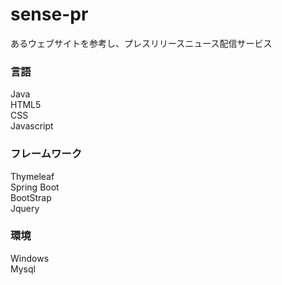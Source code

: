 # sense-pr
あるウェブサイトを参考し、プレスリリースニュース配信サービス

### 言語
Java<br/>
HTML5<br/>
CSS<br/>
Javascript<br/>

### フレームワーク
Thymeleaf<br/>
Spring Boot<br/>
BootStrap<br/>
Jquery<br/>

### 環境
Windows<br/>
Mysql<br/>

